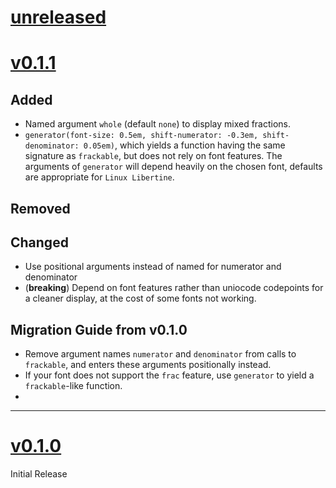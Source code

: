 # [unreleased](https://github.com/jamesrswift/frackable/)


# [v0.1.1](https://github.com/jamesrswift/frackable/releases/tag/v0.1.1)
## Added
- Named argument `whole` (default `none`) to display mixed fractions.
- `generator(font-size: 0.5em, shift-numerator: -0.3em, shift-denominator: 0.05em)`, which yields a function having the same signature as `frackable`, but does not rely on font features. The arguments of `generator` will depend heavily on the chosen font, defaults are appropriate for `Linux Libertine`.

## Removed

## Changed
- Use positional arguments instead of named for numerator and denominator
- (**breaking**) Depend on font features rather than uniocode codepoints for a cleaner display, at the cost of some fonts not working.
  
## Migration Guide from v0.1.0
- Remove argument names `numerator` and `denominator` from calls to `frackable`, and enters these arguments positionally instead.
- If your font does not support the `frac` feature, use `generator` to yield a `frackable`-like function.
- 
---

# [v0.1.0](https://github.com/jamesrswift/frackable/releases/tag/v0.1.0)
Initial Release